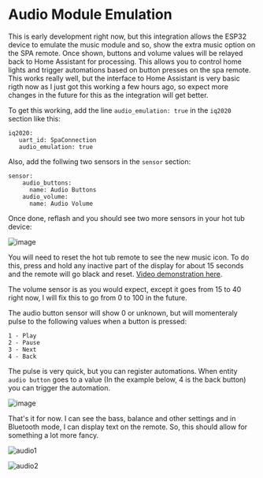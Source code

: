 # Audio Module Emulation

This is early development right now, but this integration allows the ESP32 device to emulate the music module and so, show the extra music option on the SPA remote. Once shown, buttons and volume values will be relayed back to Home Assistant for processing. This allows you to control home lights and trigger automations based on button presses on the spa remote. This works really well, but the interface to Home Assistant is very basic rigth now as I just got this working a few hours ago, so expect more changes in the future for this as the integration will get better.

To get this working, add the line `audio_emulation: true` in the `iq2020` section like this:

```
iq2020:
   uart_id: SpaConnection
   audio_emulation: true
```

Also, add the follwing two sensors in the `sensor` section:

```
sensor:
    audio_buttons:
      name: Audio Buttons
    audio_volume:
      name: Audio Volume
```

Once done, reflash and you should see two more sensors in your hot tub device:

![image](https://github.com/Ylianst/ESP-IQ2020/assets/1319013/c8cbca21-a56a-45c0-b055-8db8baaf21e1)

You will need to reset the hot tub remote to see the new music icon. To do this, press and hold any inactive part of the display for about 15 seconds and the remote will go black and reset. [Video demonstration here](https://youtu.be/od5SB6RIO1s?si=Db0cwpKzg9-m2b_o&t=14).

The volume sensor is as you would expect, except it goes from 15 to 40 right now, I will fix this to go from 0 to 100 in the future.

The audio button sensor will show 0 or unknown, but will momenteraly pulse to the following values when a button is pressed:

```
1 - Play
2 - Pause
3 - Next
4 - Back
```

The pulse is very quick, but you can register automations. When entity `audio button` goes to a value (In the example below, 4 is the back button) you can trigger the automation.

![image](https://github.com/Ylianst/ESP-IQ2020/assets/1319013/4733fbae-1796-4a15-81e1-31ec6ab28036)

That's it for now. I can see the bass, balance and other settings and in Bluetooth mode, I can display text on the remote. So, this should allow for something a lot more fancy.

![audio1](https://github.com/Ylianst/ESP-IQ2020/assets/1319013/a69a4daf-988e-4551-9632-7e24f7df4380)

![audio2](https://github.com/Ylianst/ESP-IQ2020/assets/1319013/f4381d2f-4501-499c-9310-606992fa220d)

